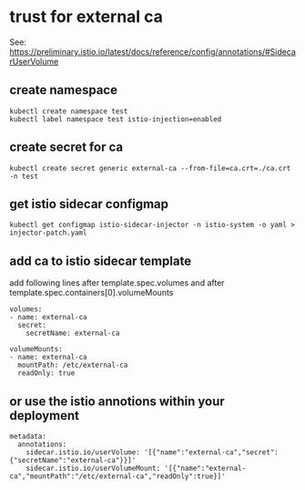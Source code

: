 # trust for external ca
See: https://preliminary.istio.io/latest/docs/reference/config/annotations/#SidecarUserVolume

## create namespace
```
kubectl create namespace test
kubectl label namespace test istio-injection=enabled
```

## create secret for ca
```
kubectl create secret generic external-ca --from-file=ca.crt=./ca.crt -n test
```

## get istio sidecar configmap
```
kubectl get configmap istio-sidecar-injector -n istio-system -o yaml > injector-patch.yaml
```

## add ca to istio sidecar template
add following lines after template.spec.volumes and after template.spec.containers[0].volumeMounts
```
volumes:
- name: external-ca
  secret:
    secretName: external-ca

volumeMounts:
- name: external-ca
  mountPath: /etc/external-ca
  readOnly: true
```

## or use the istio annotions within your deployment
```
metadata:
  annotations:
    sidecar.istio.io/userVolume: '[{"name":"external-ca","secret":{"secretName":"external-ca"}}]'
    sidecar.istio.io/userVolumeMount: '[{"name":"external-ca","mountPath":"/etc/external-ca","readOnly":true}]'
```
